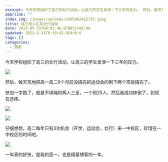 ```yaml
---
excerpt: 今天学校组织了高三的壮行活动，让高三的学生发泄一下三年的压力。 然后，破天荒地把高一高二6个月前没搞完的运动会的剩下两个项目搞完了。 参加一字跑了，就是不绑绳的两人三足，一个班25人，然后我成功摔倒了，到现在还疼。 仔细想想，高二每年只有3次机会（开学，运动会，壮行）来一中校区，珍惜在一中校区的时间吧。 一年真的好快，是我的高一，也是翔基博客的一年。 ...
abbrlink: ""
index_img: /images/uploads/1685462422735.jpeg
title: 高三成人礼及壮行活动
date: 2023-05-31T00:01:46.078832+08:00
updated: 2023-5-31T0:10:42.954+8:0
tags: []
categories:
  - 随笔
---
```

今天学校组织了高三的壮行活动，让高三的学生发泄一下三年的压力。

![](/images/uploads/1685462422735.jpeg)

然后，破天荒地把高一高二6个月前没搞完的运动会的剩下两个项目搞完了。

参加一字跑了，就是不绑绳的两人三足，一个班25人，然后我成功摔倒了，到现在还疼。

![](/images/uploads/1685463225689.jpeg)

![](/images/uploads/1685463344293.jpeg)

仔细想想，高二每年只有3次机会（开学，运动会，壮行）来一中校区，珍惜在一中校区的时间吧。

![](/images/uploads/1685462458598.jpeg)

一年真的好快，是我的高一，也是翔基博客的一年。